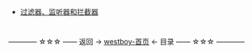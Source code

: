 
* [过滤器、监听器和拦截器](201.过滤器、监听器和拦截器.md)

#

———— ☆☆☆ —— 返回 -> [westboy-首页](../../../README.md) <- 目录 —— ☆☆☆ ————